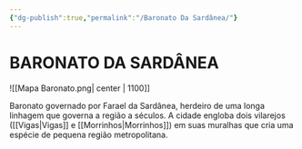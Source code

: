 ```yaml
---
{"dg-publish":true,"permalink":"/Baronato Da Sardânea/"}
---
```


# BARONATO DA SARDÂNEA

![[Mapa Baronato.png| center | 1100]]

Baronato governado por Farael da Sardânea, herdeiro de uma longa linhagem que governa a região a séculos. A cidade engloba dois vilarejos ([[Vigas\|Vigas]] e [[Morrinhos\|Morrinhos]]) em suas muralhas que cria uma espécie de pequena região metropolitana. 

